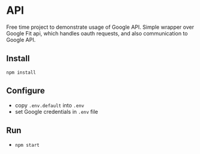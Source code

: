 # API
Free time project to demonstrate usage of Google API.
Simple wrapper over Google Fit api, which handles  oauth requests, and also communication to Google API.

## Install
`npm install`

## Configure
- copy `.env.default` into `.env`
- set Google credentials in `.env` file

## Run
- `npm start`